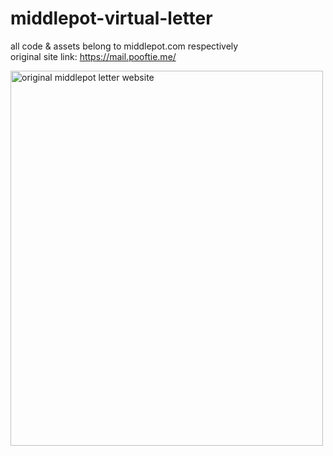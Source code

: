 # middlepot-virtual-letter

all code & assets belong to middlepot.com respectively
<br>
original site link: https://mail.pooftie.me/

<img src="[img_girl.jpg](https://i.ibb.co/BV0335pC/middlepotletter.png)" alt="original middlepot letter website" style="width:500px;height:600px;">
